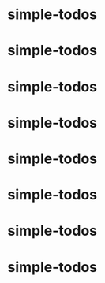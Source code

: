 # simple-todos
# simple-todos
# simple-todos
# simple-todos
# simple-todos
# simple-todos
# simple-todos
# simple-todos
